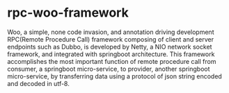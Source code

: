 # rpc-woo-framework
Woo, a simple, none code invasion, and annotation driving development RPC(Remote Procedure Call) framework composing of client and server endpoints such as Dubbo, is developed by Netty, a NIO network socket framework, and integrated with springboot architecture.
This framework accomplishes the most important function of remote procedure call from consumer, a springboot micro-service, to provider, another springboot micro-service, by transferring data using a protocol of json string encoded and decoded in utf-8.

